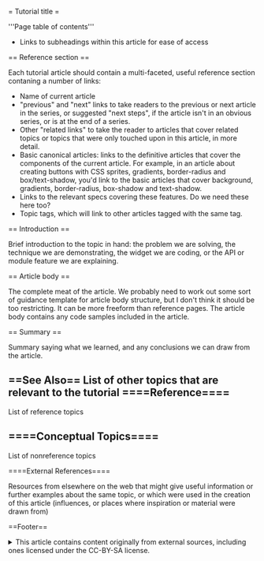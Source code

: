 = Tutorial title =

'''Page table of contents'''
* Links to subheadings within this article for ease of access

== Reference section ==

Each tutorial article should contain a multi-faceted, useful reference section contaning a number of links:

* Name of current article
* "previous" and "next" links to take readers to the previous or next article in the series, or suggested "next steps", if the article isn't in an obvious series, or is at the end of a series.
* Other "related links" to take the reader to articles that cover related topics or topics that were only touched upon in this article, in more detail.
* Basic canonical articles: links to the definitive articles that cover the components of the current article. For example, in an article about creating buttons with CSS sprites, gradients, border-radius and box/text-shadow, you'd link to the basic articles that cover background, gradients, border-radius, box-shadow and text-shadow.
* Links to the relevant specs covering these features. Do we need these here too?
* Topic tags, which will link to other articles tagged with the same tag.

== Introduction ==

Brief introduction to the topic in hand: the problem we are solving, the technique we are demonstrating, the widget we are coding, or the API or module feature we are explaining.

== Article body ==

The complete meat of the article. We probably need to work out some sort of guidance template for article body structure, but I don't think it should be too restricting. It can be more freeform than reference pages. The article body contains any code samples included in the article.

== Summary ==

Summary saying what we learned, and any conclusions we can draw from the article.

==See Also==
List of other topics that are relevant to the tutorial
====Reference====
-----
List of reference topics

====Conceptual Topics====
-----
List of nonreference topics

====External References====

Resources from elsewhere on the web that might give useful information or further examples about the same topic, or which were used in the creation of this article (influences, or places where inspiration or material were drawn from)

==Footer==

<details>
	<summary>This article contains content originally from external sources, including ones licensed under the CC-BY-SA license.</summary>
	<div>
		Portions of this content copyright 2012 Mozilla Contributors. This article contains work licensed under the Creative Commons Attribution-Sharealike License v2.5 or later. The original work is available at Mozilla Developer Network:
<a href="http://developer.mozilla.org/foo" target="_blank">Foo</a>
	</div>
	<div>
		Portions of this content come from Foo.org: <a href="http://foo.org/baz" target="_blank">Baz</a>
	</div>
</details>